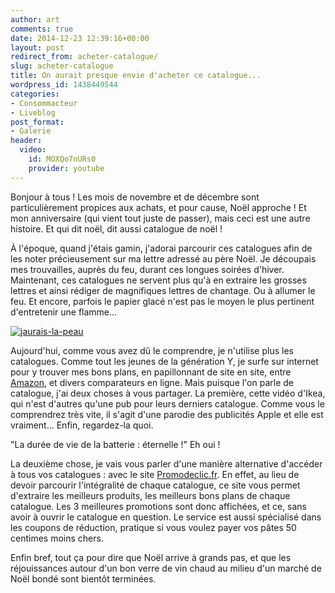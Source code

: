 ```yaml
---
author: art
comments: true
date: 2014-12-23 12:39:16+00:00
layout: post
redirect_from: acheter-catalogue/
slug: acheter-catalogue
title: On aurait presque envie d'acheter ce catalogue...
wordpress_id: 1438449544
categories:
- Consommacteur
- Liveblog
post_format:
- Galerie
header:
  video:
    id: MOXQo7nURs0
    provider: youtube
---
```


Bonjour à tous ! Les mois de novembre et de décembre sont particulièrement propices aux achats, et pour cause, Noël approche ! Et mon anniversaire (qui vient tout juste de passer), mais ceci est une autre histoire. Et qui dit noël, dit aussi catalogue de noël !

À l'époque, quand j'étais gamin, j'adorai parcourir ces catalogues afin de les noter précieusement sur ma lettre adressé au père Noël. Je découpais mes trouvailles, auprès du feu, durant ces longues soirées d'hiver. Maintenant, ces catalogues ne servent plus qu'à en extraire les grosses lettres et ainsi rédiger de magnifiques lettres de chantage. Ou à allumer le feu. Et encore, parfois le papier glacé n'est pas le moyen le plus pertinent d'entretenir une flamme...

<a href="https://irz.fr/recherche?q=jaurais-la-peau"><img alt="jaurais-la-peau" data-src="https://static.irz.fr/2014/12/jaurais-la-peau-640x151.jpg" src="https://static.irz.fr/thumb.php?size=<100&crop=0&src=https://static.irz.fr/2014/12/jaurais-la-peau-640x151.jpg" /></a>

Aujourd'hui, comme vous avez dû le comprendre, je n'utilise plus les catalogues. Comme tout les jeunes de la génération Y, je surfe sur internet pour y trouver mes bons plans, en papillonnant de site en site, entre [Amazon](https://irz.fr/amazon), et divers comparateurs en ligne. Mais puisque l'on parle de catalogue, j'ai deux choses à vous partager. La première, cette vidéo d'Ikea, qui n'est d'autres qu'une pub pour leurs derniers catalogue. Comme vous le comprendrez très vite, il s'agit d'une parodie des publicités Apple et elle est vraiment... Enfin, regardez-la quoi.

"La durée de vie de la batterie : éternelle !" Eh oui !

La deuxième chose, je vais vous parler d'une manière alternative d'accéder à tous vos catalogues : avec le site [Promodeclic.fr](http://www.promodeclic.fr/grenoble). En effet, au lieu de devoir parcourir l'intégralité de chaque catalogue, ce site vous permet d'extraire les meilleurs produits, les meilleurs bons plans de chaque catalogue. Les 3 meilleures promotions sont donc affichées, et ce, sans avoir à ouvrir le catalogue en question. Le service est aussi spécialisé dans les coupons de réduction, pratique si vous voulez payer vos pâtes 50 centimes moins chers.

Enfin bref, tout ça pour dire que Noël arrive à grands pas, et que les réjouissances autour d'un bon verre de vin chaud au milieu d'un marché de Noël bondé sont bientôt terminées.
